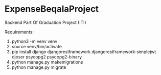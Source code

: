 # ExpenseBeqalaProject
Backend Part Of Graduation Project (ITI)

Requirements:

1. python3 -m venv venv
2. source venv/bin/activate
3. pip install django
               djangorestframework
               djangorestframework-simplejwt
               djoser 
               psycopg2 
               psycopg2-binary
4. python manage.py makemigrations
5. python manage.py migrate
